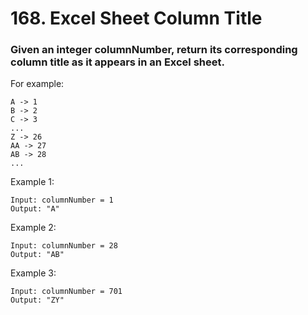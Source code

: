 # 168. Excel Sheet Column Title
### Given an integer columnNumber, return its corresponding column title as it appears in an Excel sheet.

For example:
```
A -> 1
B -> 2
C -> 3
...
Z -> 26
AA -> 27
AB -> 28
...
```

Example 1:
```
Input: columnNumber = 1
Output: "A"
```
Example 2:
```
Input: columnNumber = 28
Output: "AB"
```
Example 3:
```
Input: columnNumber = 701
Output: "ZY"
```